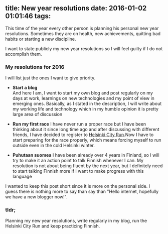 title: New year resolutions
date: 2016-01-02 01:01:46
tags:
---
This time of the year every other person is planning his personal new year resolutions. Sometimes they are on health, new achievements, quitting bad habits or starting a new  discipline.

I want to state publicly my new year resolutions so I will feel guilty if I do not accomplish them.

### My resolutions for 2016

I will list just the ones I want to give priority.

* **Start a blog**  
And here I am, I want to start my own blog and post regularly on my days at work, learnings on new technologies and my point of view in emerging ones. Basically, as I stated in the description, I will write about my working life and technology which in my humble opinion it is pretty large area of discussion 

* **Run my first race** 
I have never run a proper race but I have been thinking about it since long time ago and after discussing with different friends, I have decided to register to [Helsinki City Run](http://www.helsinkicityrun.fi/).Now I have to start preparing for the race properly, which means forcing myself to run outside even in the cold Helsinki winter.

* **Puhutaan suomea**
I have been already over 4 years in Finland, so I will try to make it an action point to talk Finnish whenever I can. My resolution is not about being fluent by the next year, but I definitely need to start talking Finnish more if I want to make progress with this language

I wanted to keep this post short since it is more on the personal side. I guess there is nothing more to say than say than "Hello internet, hopefully we have a new blogger now!".

### tldr;

Planning my new year resolutions, write regularly in my blog, run the Helsinki City Run and keep practicing Finnish.
